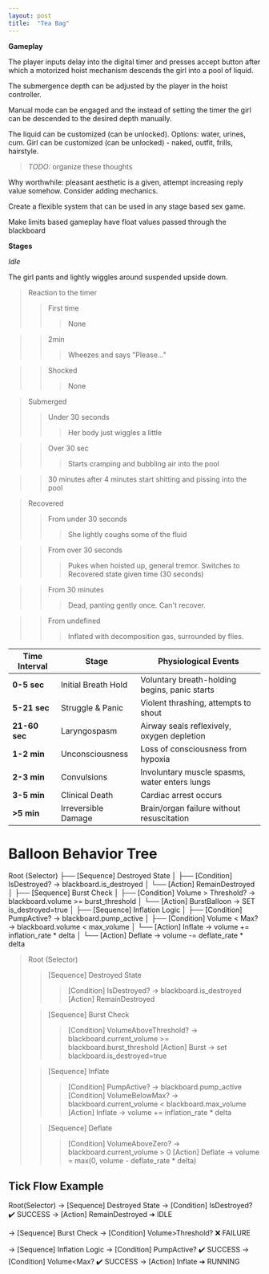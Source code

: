 ```yaml
---
layout: post
title:  "Tea Bag"
---
```

**Gameplay**

The player inputs delay into the digital timer and presses accept button after which a motorized hoist mechanism descends the girl into a pool of liquid.

The submergence depth can be adjusted by the player in the hoist controller.

Manual mode can be engaged and the instead of setting the timer the girl can be descended to the desired depth manually.

The liquid can be customized (can be unlocked).
Options: water, urines, cum.
Girl can be customized (can be unlocked) - naked, outfit, frills, hairstyle.

> *TODO:* organize these thoughts

Why worthwhile: 
pleasant aesthetic is a given,
attempt increasing reply value somehow.
Consider adding mechanics.

Create a flexible system that can be used in any stage based sex game. 

Make limits based gameplay have float values passed through the blackboard 

**Stages**

 *Idle* 
 
 The girl pants and lightly wiggles around suspended upside down.

>Reaction to the timer
>>First time
>>>None

>>2min
>>>Wheezes and says "Please..." 

>>Shocked
>>>None 

>Submerged
>>Under 30 seconds
>>>Her body just wiggles a little

>>Over 30 sec
>>>Starts cramping and bubbling air into the pool

>>30 minutes after 4 minutes start shitting and pissing into the pool

>Recovered
>>From under 30 seconds 
>>>She lightly coughs some of the fluid

>>From over 30 seconds
>>>Pukes when hoisted up, general tremor. Switches to Recovered state given time (30 seconds)

>>From 30 minutes
>>>Dead, panting gently once. Can't recover.

>>From undefined
>>>Inflated with decomposition gas, surrounded by flies.


| Time Interval | Stage               | Physiological Events                          |
|---------------|---------------------|-----------------------------------------------|
| **0-5 sec**   | Initial Breath Hold | Voluntary breath-holding begins, panic starts |
| **5-21 sec**  | Struggle & Panic    | Violent thrashing, attempts to shout          |
| **21-60 sec** | Laryngospasm        | Airway seals reflexively, oxygen depletion    |
| **1-2 min**   | Unconsciousness     | Loss of consciousness from hypoxia            |
| **2-3 min**   | Convulsions         | Involuntary muscle spasms, water enters lungs |
| **3-5 min**   | Clinical Death      | Cardiac arrest occurs                         |
| **>5 min**    | Irreversible Damage | Brain/organ failure without resuscitation     |


# Balloon Behavior Tree




Root (Selector)
├── [Sequence] Destroyed State
│   ├── [Condition] IsDestroyed? → blackboard.is_destroyed
│   └── [Action] RemainDestroyed
│
├── [Sequence] Burst Check
│   ├── [Condition] Volume > Threshold? → blackboard.volume >= burst_threshold
│   └── [Action] BurstBalloon → SET is_destroyed=true
│
├── [Sequence] Inflation Logic
│   ├── [Condition] PumpActive? → blackboard.pump_active
│   ├── [Condition] Volume < Max? → blackboard.volume < max_volume
│   └── [Action] Inflate → volume += inflation_rate * delta
│
└── [Action] Deflate → volume -= deflate_rate * delta


>Root (Selector)
>>[Sequence] Destroyed State
>>>[Condition] IsDestroyed? → blackboard.is_destroyed
>>>[Action] RemainDestroyed
>
>>[Sequence] Burst Check
>>>[Condition] VolumeAboveThreshold? → blackboard.current_volume >= blackboard.burst_threshold
>>>[Action] Burst → set blackboard.is_destroyed=true
>
>>[Sequence] Inflate
>>>[Condition] PumpActive? → blackboard.pump_active
>>>[Condition] VolumeBelowMax? → blackboard.current_volume < blackboard.max_volume
>>>[Action] Inflate → volume += inflation_rate * delta
>
>>[Sequence] Deflate
>>>[Condition] VolumeAboveZero? → blackboard.current_volume > 0
>>>[Action] Deflate → volume = max(0, volume - deflate_rate * delta)



## Tick Flow Example



Root(Selector)
→ [Sequence] Destroyed State
  → [Condition] IsDestroyed? ✔️ SUCCESS 
  → [Action] RemainDestroyed ➔ IDLE

→ [Sequence] Burst Check
  → [Condition] Volume>Threshold? ❌ FAILURE

→ [Sequence] Inflation Logic
  → [Condition] PumpActive? ✔️ SUCCESS
  → [Condition] Volume<Max? ✔️ SUCCESS
  → [Action] Inflate ➔ RUNNING

  